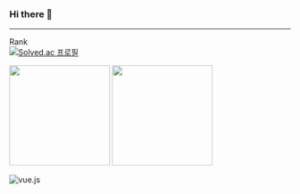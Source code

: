 ### Hi there 👋
---
<!-- 뱃지 입력 -->



 Rank<br>
[![Solved.ac 프로필](http://mazassumnida.wtf/api/v2/generate_badge?boj=rlaqjatr)](https://solved.ac/rlaqjatr)

<p>
  <img height="180em" src="https://github-readme-stats.vercel.app/api?username=kimbeomsick&show_icons=true&include_all_commits=true&bg_color=30,e96443,904e95&title_color=fff&text_color=fff">
  <img height="180em" src="https://github-readme-stats.vercel.app/api/top-langs/?username=kimbeomsick&layout=compact&bg_color=30,e96443,904e95&title_color=fff&text_color=fff">
</p>

![vue.js](https://img.shields.io/badge/-vue.js-green?style=social&logo=vue.js)


<!--
**kimbeomsick/kimbeomsick** is a ✨ _special_ ✨ repository because its `README.md` (this file) appears on your GitHub profile.

Here are some ideas to get you started:

- 🔭 I’m currently working on ...
- 🌱 I’m currently learning ...
- 👯 I’m looking to collaborate on ...
- 🤔 I’m looking for help with ...
- 💬 Ask me about ...
- 📫 How to reach me: ...
- 😄 Pronouns: ...
- ⚡ Fun fact: ...
-->
